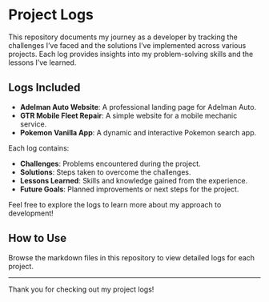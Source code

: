 # Project Logs

This repository documents my journey as a developer by tracking the challenges I’ve faced and the solutions I’ve implemented across various projects. Each log provides insights into my problem-solving skills and the lessons I’ve learned.

## Logs Included
- **Adelman Auto Website**: A professional landing page for Adelman Auto.
- **GTR Mobile Fleet Repair**: A simple website for a mobile mechanic service.
- **Pokemon Vanilla App**: A dynamic and interactive Pokemon search app.

Each log contains:
- **Challenges**: Problems encountered during the project.
- **Solutions**: Steps taken to overcome the challenges.
- **Lessons Learned**: Skills and knowledge gained from the experience.
- **Future Goals**: Planned improvements or next steps for the project.

Feel free to explore the logs to learn more about my approach to development!

## How to Use
Browse the markdown files in this repository to view detailed logs for each project.

---
Thank you for checking out my project logs!
